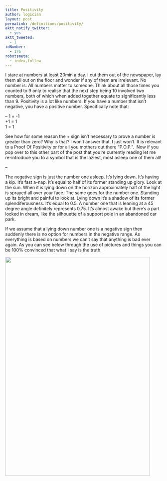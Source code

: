```yaml
---
title: Positivity
author: logician
layout: post
permalink: /definitions/positivity/
aktt_notify_twitter:
  - yes
aktt_tweeted:
  - 1
idNumber:
  - 176
robotsmeta:
  - index,follow
---
```

I stare at numbers at least 20min a day. I cut them out of the newspaper, lay them all out on the floor and wonder if any of them are irrelevant. No number is. All numbers matter to someone. Think about all those times you counted to 9 only to realise that the next step being 10 involved two numbers, both of which when added together equate to significantly less than 9. Positivity is a lot like numbers. If you have a number that isn&#8217;t negative, you have a positive number. Specifically note that:

&#8211; 1 = -1  
+1 = 1  
1 = 1

See how for some reason the + sign isn&#8217;t necessary to prove a number is greater than zero? Why is that? I won&#8217;t answer that. I just won&#8217;t. It is relevant to a Proof Of Positivity or for all you mothers out there &#8220;P.O.P.&#8221;.  Now if you pop over to this other part of the post that you&#8217;re currently reading let me re-introduce you to a symbol that is the laziest, most asleep one of them all!

&#8211;

The negative sign is just the number one asleep. It&#8217;s lying down. It&#8217;s having a kip. It&#8217;s fast a-nap. It&#8217;s equal to half of its former standing up glory. Look at the sun. When it is lying down on the horizon approximately half of the light is sprayed all over your face. The same goes for the number one. Standing up its bright and painful to look at. Lying down it&#8217;s a shadow of its former splendiferousness. It&#8217;s equal to 0.5. A number one that is leaning at a 45 degree angle definitely represents 0.75. It&#8217;s almost awake but there&#8217;s a part locked in dream, like the silhouette of a support pole in an abandoned car park.

If we assume that a lying down number one is a negative sign then suddenly there is no option for numbers in the negative range. As everything is based on numbers we can&#8217;t say that anything is bad ever again. As you can see below through the use of pictures and things you can be 100% convinced that what I say is the truth.

[<img class="aligncenter size-full wp-image-1509" title="positivity" src="http://www.logicandlife.com/wp-content/uploads/2011/10/positivity.gif" alt="" width="464" height="703" />][1]

 [1]: http://www.logicandlife.com/wp-content/uploads/2011/10/positivity.gif